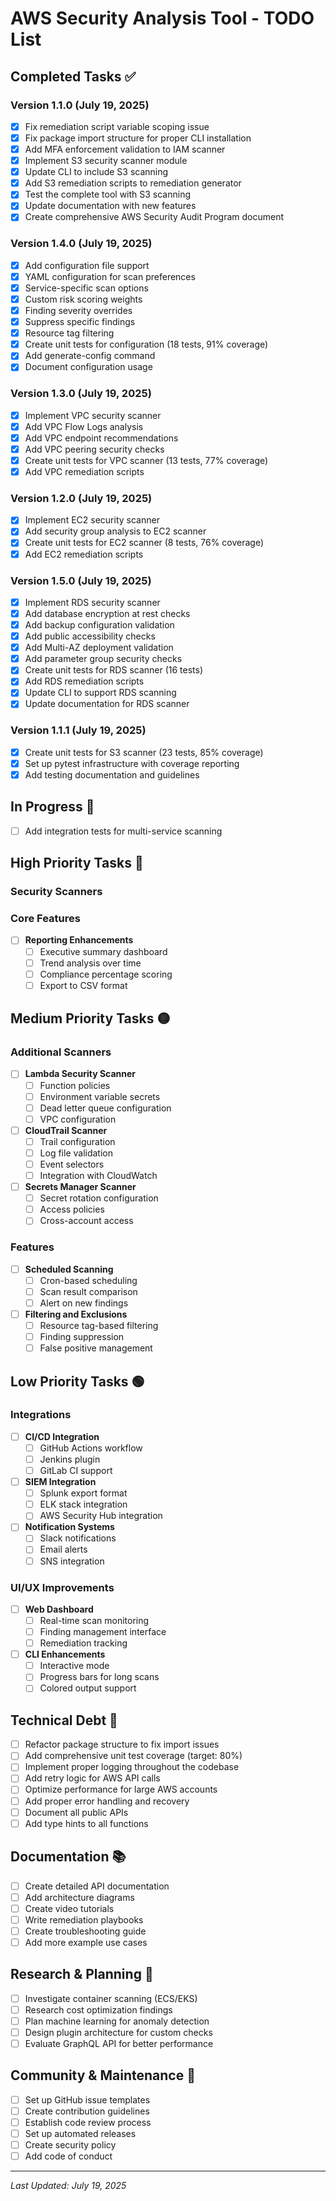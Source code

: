# AWS Security Analysis Tool - TODO List

## Completed Tasks ✅

### Version 1.1.0 (July 19, 2025)
- [x] Fix remediation script variable scoping issue
- [x] Fix package import structure for proper CLI installation
- [x] Add MFA enforcement validation to IAM scanner
- [x] Implement S3 security scanner module
- [x] Update CLI to include S3 scanning
- [x] Add S3 remediation scripts to remediation generator
- [x] Test the complete tool with S3 scanning
- [x] Update documentation with new features
- [x] Create comprehensive AWS Security Audit Program document

### Version 1.4.0 (July 19, 2025)
- [x] Add configuration file support
- [x] YAML configuration for scan preferences
- [x] Service-specific scan options
- [x] Custom risk scoring weights
- [x] Finding severity overrides
- [x] Suppress specific findings
- [x] Resource tag filtering
- [x] Create unit tests for configuration (18 tests, 91% coverage)
- [x] Add generate-config command
- [x] Document configuration usage

### Version 1.3.0 (July 19, 2025)
- [x] Implement VPC security scanner
- [x] Add VPC Flow Logs analysis
- [x] Add VPC endpoint recommendations
- [x] Add VPC peering security checks
- [x] Create unit tests for VPC scanner (13 tests, 77% coverage)
- [x] Add VPC remediation scripts

### Version 1.2.0 (July 19, 2025)
- [x] Implement EC2 security scanner
- [x] Add security group analysis to EC2 scanner
- [x] Create unit tests for EC2 scanner (8 tests, 76% coverage)
- [x] Add EC2 remediation scripts

### Version 1.5.0 (July 19, 2025)
- [x] Implement RDS security scanner
- [x] Add database encryption at rest checks
- [x] Add backup configuration validation
- [x] Add public accessibility checks
- [x] Add Multi-AZ deployment validation
- [x] Add parameter group security checks
- [x] Create unit tests for RDS scanner (16 tests)
- [x] Add RDS remediation scripts
- [x] Update CLI to support RDS scanning
- [x] Update documentation for RDS scanner

### Version 1.1.1 (July 19, 2025)
- [x] Create unit tests for S3 scanner (23 tests, 85% coverage)
- [x] Set up pytest infrastructure with coverage reporting
- [x] Add testing documentation and guidelines

## In Progress 🚧
- [ ] Add integration tests for multi-service scanning

## High Priority Tasks 🔴

### Security Scanners

### Core Features

- [ ] **Reporting Enhancements**
  - [ ] Executive summary dashboard
  - [ ] Trend analysis over time
  - [ ] Compliance percentage scoring
  - [ ] Export to CSV format

## Medium Priority Tasks 🟡

### Additional Scanners
- [ ] **Lambda Security Scanner**
  - [ ] Function policies
  - [ ] Environment variable secrets
  - [ ] Dead letter queue configuration
  - [ ] VPC configuration

- [ ] **CloudTrail Scanner**
  - [ ] Trail configuration
  - [ ] Log file validation
  - [ ] Event selectors
  - [ ] Integration with CloudWatch

- [ ] **Secrets Manager Scanner**
  - [ ] Secret rotation configuration
  - [ ] Access policies
  - [ ] Cross-account access

### Features
- [ ] **Scheduled Scanning**
  - [ ] Cron-based scheduling
  - [ ] Scan result comparison
  - [ ] Alert on new findings

- [ ] **Filtering and Exclusions**
  - [ ] Resource tag-based filtering
  - [ ] Finding suppression
  - [ ] False positive management

## Low Priority Tasks 🟢

### Integrations
- [ ] **CI/CD Integration**
  - [ ] GitHub Actions workflow
  - [ ] Jenkins plugin
  - [ ] GitLab CI support

- [ ] **SIEM Integration**
  - [ ] Splunk export format
  - [ ] ELK stack integration
  - [ ] AWS Security Hub integration

- [ ] **Notification Systems**
  - [ ] Slack notifications
  - [ ] Email alerts
  - [ ] SNS integration

### UI/UX Improvements
- [ ] **Web Dashboard**
  - [ ] Real-time scan monitoring
  - [ ] Finding management interface
  - [ ] Remediation tracking

- [ ] **CLI Enhancements**
  - [ ] Interactive mode
  - [ ] Progress bars for long scans
  - [ ] Colored output support

## Technical Debt 🔧

- [ ] Refactor package structure to fix import issues
- [ ] Add comprehensive unit test coverage (target: 80%)
- [ ] Implement proper logging throughout the codebase
- [ ] Add retry logic for AWS API calls
- [ ] Optimize performance for large AWS accounts
- [ ] Add proper error handling and recovery
- [ ] Document all public APIs
- [ ] Add type hints to all functions

## Documentation 📚

- [ ] Create detailed API documentation
- [ ] Add architecture diagrams
- [ ] Create video tutorials
- [ ] Write remediation playbooks
- [ ] Create troubleshooting guide
- [ ] Add more example use cases

## Research & Planning 🔬

- [ ] Investigate container scanning (ECS/EKS)
- [ ] Research cost optimization findings
- [ ] Plan machine learning for anomaly detection
- [ ] Design plugin architecture for custom checks
- [ ] Evaluate GraphQL API for better performance

## Community & Maintenance 🤝

- [ ] Set up GitHub issue templates
- [ ] Create contribution guidelines
- [ ] Establish code review process
- [ ] Set up automated releases
- [ ] Create security policy
- [ ] Add code of conduct

---

*Last Updated: July 19, 2025*